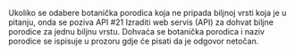 Ukoliko se odabere botanička porodica koja ne pripada biljnoj vrsti koja je u pitanju,
onda se poziva API #21 Izraditi web servis (API) za dohvat biljne porodice za jednu biljnu vrstu.
Dohvaća se botanička porodica i naziv porodice se ispisuje u prozoru gdje će pisati da je odgovor netočan.
